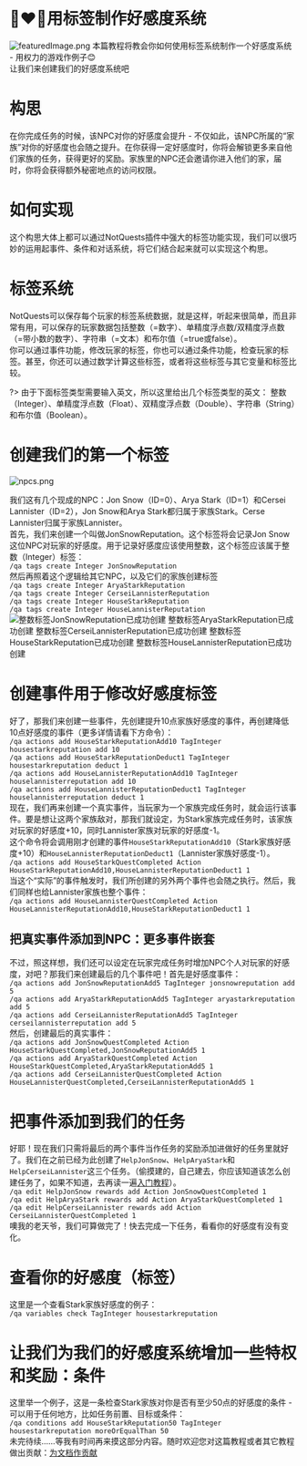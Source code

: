# 👩‍❤️‍👨用标签制作好感度系统<!-- {docsify-ignore-all} -->
![featuredImage.png](https://s2.loli.net/2023/10/21/4CnDA1dNwO9pJeo.png) 
本篇教程将教会你如何使用标签系统制作一个好感度系统 - 用权力的游戏作例子😊  
让我们来创建我们的好感度系统吧  
# 构思
在你完成任务的时候，该NPC对你的好感度会提升 - 不仅如此，该NPC所属的“家族”对你的好感度也会随之提升。在你获得一定好感度时，你将会解锁更多来自他们家族的任务，获得更好的奖励。家族里的NPC还会邀请你进入他们的家，届时，你将会获得额外秘密地点的访问权限。  
# 如何实现
这个构思大体上都可以通过NotQuests插件中强大的标签功能实现，我们可以很巧妙的运用起事件、条件和对话系统，将它们结合起来就可以实现这个构思。  
# 标签系统
NotQuests可以保存每个玩家的标签系统数据，就是这样，听起来很简单，而且非常有用，可以保存的玩家数据包括整数（=数字）、单精度浮点数/双精度浮点数（=带小数的数字）、字符串（=文本）和布尔值（=true或false）。  
你可以通过事件功能，修改玩家的标签，你也可以通过条件功能，检查玩家的标签。甚至，你还可以通过数学计算这些标签，或者将这些标签与其它变量和标签比较。  

?> 由于下面标签类型需要输入英文，所以这里给出几个标签类型的英文：  整数（Integer）、单精度浮点数（Float）、双精度浮点数（Double）、字符串（String）和布尔值（Boolean）。

# 创建我们的第一个标签
![npcs.png](https://s2.loli.net/2023/10/21/3wYLWA1X7ygGbOT.png)  

我们这有几个现成的NPC：Jon Snow（ID=0）、Arya Stark（ID=1）和Cersei Lannister（ID=2），Jon Snow和Arya Stark都归属于家族Stark。Cerse Lannister归属于家族Lannister。  
首先，我们来创建一个叫做JonSnowReputation。这个标签将会记录Jon Snow这位NPC对玩家的好感度。用于记录好感度应该使用整数，这个标签应该属于整数（Integer）标签：  
```/qa tags create Integer JonSnowReputation```  
然后再照着这个逻辑给其它NPC，以及它们的家族创建标签  
```/qa tags create Integer AryaStarkReputation```  
```/qa tags create Integer CerseiLannisterReputation```  
```/qa tags create Integer HouseStarkReputation```  
```/qa tags create Integer HouseLannisterReputation```  
![整数标签JonSnowReputation已成功创建  整数标签AryaStarkReputation已成功创建  整数标签CerseiLannisterReputation已成功创建  整数标签HouseStarkReputation已成功创建  整数标签HouseLannisterReputation已成功创建](https://s2.loli.net/2023/10/21/12Hg95MkGrAD8hV.png)  

# 创建事件用于修改好感度标签
好了，那我们来创建一些事件，先创建提升10点家族好感度的事件，再创建降低10点好感度的事件（更多详情请看下方命令）：  
```/qa actions add HouseStarkReputationAdd10 TagInteger housestarkreputation add 10```  
```/qa actions add HouseStarkReputationDeduct1 TagInteger housestarkreputation deduct 1```  
```/qa actions add HouseLannisterReputationAdd10 TagInteger houselannisterreputation add 10```  
```/qa actions add HouseLannisterReputationDeduct1 TagInteger houselannisterreputation deduct 1```  
现在，我们再来创建一个真实事件，当玩家为一个家族完成任务时，就会运行该事件。要是想让这两个家族敌对，那我们就设定，为Stark家族完成任务时，该家族对玩家的好感度+10，同时Lannister家族对玩家的好感度-1。  
这个命令将会调用刚才创建的事件```HouseStarkReputationAdd10```（Stark家族好感度+10）和```HouseLannisterReputationDeduct1```（Lannister家族好感度-1）。  
```/qa actions add HouseStarkQuestCompleted Action HouseStarkReputationAdd10,HouseLannisterReputationDeduct1 1```  
当这个“实际”的事件触发时，我们所创建的另外两个事件也会随之执行。然后，我们同样也给Lannister家族也整个事件：  
```/qa actions add HouseLannisterQuestCompleted Action HouseLannisterReputationAdd10,HouseStarkReputationDeduct1 1```  
## 把真实事件添加到NPC：更多事件嵌套
不过，照这样想，我们还可以设定在玩家完成任务时增加NPC个人对玩家的好感度，对吧？那我们来创建最后的几个事件吧！首先是好感度事件：  
```/qa actions add JonSnowReputationAdd5 TagInteger jonsnowreputation add 5```  
```/qa actions add AryaStarkReputationAdd5 TagInteger aryastarkreputation add 5```  
```/qa actions add CerseiLannisterReputationAdd5 TagInteger cerseilannisterreputation add 5```  
然后，创建最后的真实事件：  
```/qa actions add JonSnowQuestCompleted Action HouseStarkQuestCompleted,JonSnowReputationAdd5 1```  
```/qa actions add AryaStarkQuestCompleted Action HouseStarkQuestCompleted,AryaStarkReputationAdd5 1```  
```/qa actions add CerseiLannisterQuestCompleted Action HouseLannisterQuestCompleted,CerseiLannisterReputationAdd5 1```  
# 把事件添加到我们的任务
好耶！现在我们只需将最后的两个事件当作任务的奖励添加进做好的任务里就好了。我们在之前已经为此创建了```HelpJonSnow```、```HelpAryaStark```和```HelpCerseiLannister```这三个任务。（偷摸建的，自己建去，你应该知道该怎么创建任务了，如果不知道，去再读一遍[入门教程](/教程/GettingStarted.md)）。  
```/qa edit HelpJonSnow rewards add Action JonSnowQuestCompleted 1```  
```/qa edit HelpAryaStark rewards add Action AryaStarkQuestCompleted 1```  
```/qa edit HelpCerseiLannister rewards add Action CerseiLannisterQuestCompleted 1```  
噢我的老天爷，我们可算做完了！快去完成一下任务，看看你的好感度有没有变化。  
# 查看你的好感度（标签）
这里是一个查看Stark家族好感度的例子：  
```/qa variables check TagInteger housestarkreputation```  
# 让我们为我们的好感度系统增加一些特权和奖励：条件
这里举一个例子，这是一条检查Stark家族对你是否有至少50点的好感度的条件 - 可以用于任何地方，比如任务前置、目标或条件：  
```/qa conditions add HouseStarkReputation50 TagInteger housestarkreputation moreOrEqualThan 50```  
未完待续……等我有时间再来摸这部分内容。随时欢迎您对这篇教程或者其它教程做出贡献：[为文档作贡献](https://github.com/AlessioGr/NotQuests-Docs/blob/main/docs/tutorials/creating-a-reputation-system-with-tags.md)  